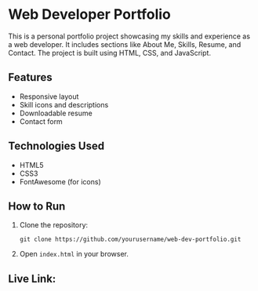 # Web Developer Portfolio

This is a personal portfolio project showcasing my skills and experience as a web developer. It includes sections like About Me, Skills, Resume, and Contact. The project is built using HTML, CSS, and JavaScript.

## Features
- Responsive layout
- Skill icons and descriptions
- Downloadable resume
- Contact form

## Technologies Used
- HTML5
- CSS3
- FontAwesome (for icons)

## How to Run
1. Clone the repository:
   ```
   git clone https://github.com/yourusername/web-dev-portfolio.git
   ```
2. Open `index.html` in your browser.

## Live Link:
